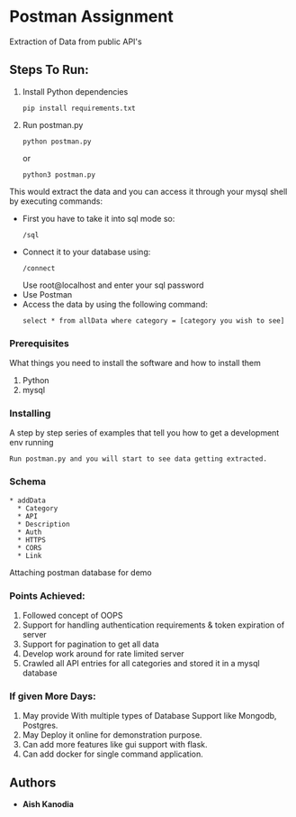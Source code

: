 # Postman Assignment

Extraction of Data from public API's

## Steps To Run:
1. Install Python dependencies
    ```
    pip install requirements.txt
    ```
2. Run postman.py
    ```
    python postman.py
    ```
    
    or 
    
    ```
    python3 postman.py
    ```
    

This would extract the data and you can access it through your mysql shell by executing commands:
- First you have to take it into sql mode so:
    ```
    /sql
    ```
- Connect it to your database using:
    ```
    /connect
    ```
    Use root@localhost and enter your sql password
- Use Postman
- Access the data by using the following command:
    ```
    select * from allData where category = [category you wish to see]
    ```
        
### Prerequisites

What things you need to install the software and how to install them

1. Python
2. mysql 

### Installing

A step by step series of examples that tell you how to get a development env running


```
Run postman.py and you will start to see data getting extracted.
```

### Schema

```
* addData
  * Category
  * API
  * Description
  * Auth
  * HTTPS
  * CORS
  * Link
```

Attaching postman database for demo

### Points Achieved:

1. Followed concept of OOPS
2. Support for handling authentication requirements & token expiration of server
3. Support for pagination to get all data
4. Develop work around for rate limited server
5. Crawled all API entries for all categories and stored it in a mysql database


### If given More Days:

1. May provide With multiple types of Database Support like Mongodb, Postgres.
2. May Deploy it online for demonstration purpose.
3. Can add more features like gui support with flask.
4. Can add docker for single command application.


## Authors

* **Aish Kanodia** 
